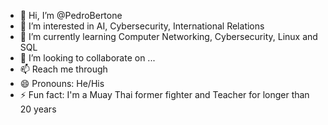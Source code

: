 - 👋 Hi, I’m @PedroBertone
- 👀 I’m interested in AI, Cybersecurity, International Relations
- 🌱 I’m currently learning Computer Networking, Cybersecurity, Linux and SQL
- 💞️ I’m looking to collaborate on ...
- 📫 Reach me through 
- 😄 Pronouns: He/His
- ⚡ Fun fact: I'm a Muay Thai former fighter and Teacher for longer than 20 years

<!---
PedroBertone/PedroBertone is a ✨ special ✨ repository because its `README.md` (this file) appears on your GitHub profile.
You can click the Preview link to take a look at your changes.
--->
